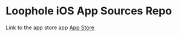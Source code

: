 # Loophole iOS App Sources Repo

Link to the app store app [App Store](https://apps.apple.com/us/app/loophole-create-share/id1561715454)
